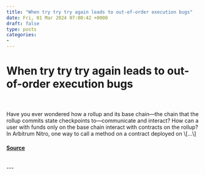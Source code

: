 ```yaml
---
title: "When try try try again leads to out-of-order execution bugs"
date: Fri, 01 Mar 2024 07:00:42 +0000
draft: false
type: posts
categories: 
- 
---
```

# When try try try again leads to out-of-order execution bugs

<br/>

<br/>
Have you ever wondered how a rollup and its base chain—the chain that the rollup commits state checkpoints to—communicate and interact? How can a user with funds only on the base chain interact with contracts on the rollup? In Arbitrum Nitro, one way to call a method on a contract deployed on \[…\]

#### [Source](https://blog.trailofbits.com/2024/03/01/when-try-try-try-again-leads-to-out-of-order-execution-bugs/)

<br/>
---
